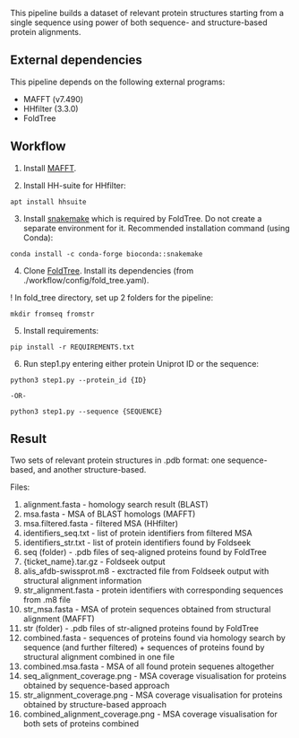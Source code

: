 This pipeline builds a dataset of relevant protein structures starting from a single sequence using power of both sequence- and structure-based protein alignments.

## External dependencies
This pipeline depends on the following external programs:
- MAFFT (v7.490)
- HHfilter (3.3.0)
- FoldTree

## Workflow
1. Install [MAFFT](https://mafft.cbrc.jp/alignment/software/).

2. Install HH-suite for HHfilter:

```
apt install hhsuite

```

3. Install [snakemake](https://snakemake.readthedocs.io/en/stable/getting_started/installation.html) which is required by FoldTree. Do not create a separate environment for it. Recommended installation command (using Conda):

```
conda install -c conda-forge bioconda::snakemake
```

4. Clone [FoldTree](https://github.com/DessimozLab/fold_tree). Install its dependencies (from ./workflow/config/fold_tree.yaml).

! In fold_tree directory, set up 2 folders for the pipeline:
```
mkdir fromseq fromstr

```

5. Install requirements:

```
pip install -r REQUIREMENTS.txt
```

6. Run step1.py entering either protein Uniprot ID or the sequence:

```
python3 step1.py --protein_id {ID}

-OR-

python3 step1.py --sequence {SEQUENCE}

```
## Result
Two sets of relevant protein structures in .pdb format: one sequence-based, and  another structure-based. 

Files:
1. alignment.fasta - homology search result (BLAST)
2. msa.fasta - MSA of BLAST homologs (MAFFT)
3. msa.filtered.fasta - filtered MSA (HHfilter)
4. identifiers_seq.txt - list of protein identifiers from filtered MSA
5. identifiers_str.txt - list of protein identifiers found by Foldseek
6. seq (folder) - .pdb files of seq-aligned proteins found by FoldTree
7. {ticket_name}.tar.gz - Foldseek output
8. alis_afdb-swissprot.m8 - exctracted file from Foldseek output with structural alignment information
9. str_alignment.fasta - protein identifiers with corresponding sequences from .m8 file
10. str_msa.fasta - MSA of protein sequences obtained from structural alignment (MAFFT)
11. str (folder) - .pdb files of str-aligned proteins found by FoldTree
10. combined.fasta - sequences of proteins found via homology search by sequence (and further filtered) + sequences of proteins found by structural alignment combined in one file
11. combined.msa.fasta - MSA of all found protein sequenes altogether
12. seq_alignment_coverage.png - MSA coverage visualisation for proteins obtained by sequence-based approach 
13. str_alignment_coverage.png - MSA coverage visualisation for proteins obtained by structure-based approach 
14. combined_alignment_coverage.png - MSA coverage visualisation for both sets of proteins combined

